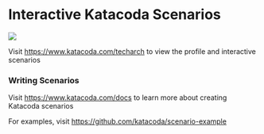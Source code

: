# Interactive Katacoda Scenarios

[![](http://shields.katacoda.com/katacoda/techarch/count.svg)](https://www.katacoda.com/techarch "Get your profile on Katacoda.com")

Visit https://www.katacoda.com/techarch to view the profile and interactive scenarios

### Writing Scenarios
Visit https://www.katacoda.com/docs to learn more about creating Katacoda scenarios

For examples, visit https://github.com/katacoda/scenario-example
